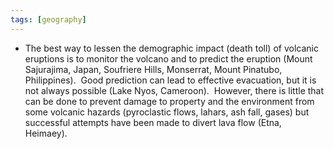 ```yaml
---
tags: [geography]
---
```

- The best way to lessen the demographic impact (death toll) of volcanic eruptions is to monitor the volcano and to predict the eruption (Mount Sajurajima, Japan, Soufriere Hills, Monserrat, Mount Pinatubo, Philippines).  Good prediction can lead to effective evacuation, but it is not always possible (Lake Nyos, Cameroon).  However, there is little that can be done to prevent damage to property and the environment from some volcanic hazards (pyroclastic flows, lahars, ash fall, gases) but successful attempts have been made to divert lava flow (Etna, Heimaey).
